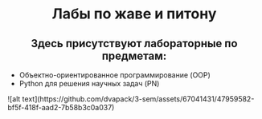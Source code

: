 <h1 align="center">Лабы по жаве и питону </h1>
<h2 align= "center"> Здесь присутствуют лабораторные по предметам: </h2>
<ul>
 <li>Объектно-ориентированное программирование (OOP)</li>
 <li>Python для решения научных задач (PN)</li>
</ul>
![alt text](https://github.com/dvapack/3-sem/assets/67041431/47959582-bf5f-418f-aad2-7b58b3c0a037)
